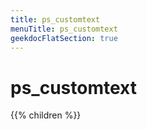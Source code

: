 ```yaml
---
title: ps_customtext
menuTitle: ps_customtext 
geekdocFlatSection: true
---
```

        
# ps_customtext

{{% children %}}